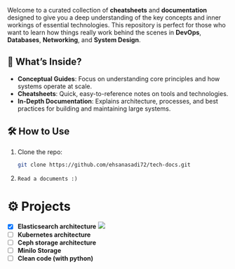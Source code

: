 
Welcome to a curated collection of **cheatsheets** and **documentation** designed to give you a deep understanding of the key concepts and inner workings of essential technologies. This repository is perfect for those who want to learn how things really work behind the scenes in **DevOps**, **Databases**, **Networking**, and **System Design**.

## 🌟 What’s Inside?  
- **Conceptual Guides**: Focus on understanding core principles and how systems operate at scale.  
- **Cheatsheets**: Quick, easy-to-reference notes on tools and technologies.  
- **In-Depth Documentation**: Explains architecture, processes, and best practices for building and maintaining large systems.

## 🛠️ How to Use  
1. Clone the repo:  
   ```bash
   git clone https://github.com/ehsanasadi72/tech-docs.git
2. ``` Read a documents :) ```

# ⚙️ Projects 
- [x] **Elasticsearch architecture** ![](https://progress-bar.xyz/40/?scale=500&style=flat&width=200)
- [ ] **Kubernetes architecture**
- [ ] **Ceph storage architecture**
- [ ] **MiniIo Storage**
- [ ] **Clean code (with python)**
